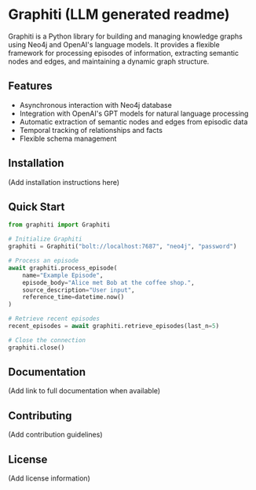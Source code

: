# Graphiti (LLM generated readme)

Graphiti is a Python library for building and managing knowledge graphs using Neo4j and OpenAI's language models. It provides a flexible framework for processing episodes of information, extracting semantic nodes and edges, and maintaining a dynamic graph structure.

## Features

- Asynchronous interaction with Neo4j database
- Integration with OpenAI's GPT models for natural language processing
- Automatic extraction of semantic nodes and edges from episodic data
- Temporal tracking of relationships and facts
- Flexible schema management

## Installation

(Add installation instructions here)

## Quick Start

```python
from graphiti import Graphiti

# Initialize Graphiti
graphiti = Graphiti("bolt://localhost:7687", "neo4j", "password")

# Process an episode
await graphiti.process_episode(
    name="Example Episode",
    episode_body="Alice met Bob at the coffee shop.",
    source_description="User input",
    reference_time=datetime.now()
)

# Retrieve recent episodes
recent_episodes = await graphiti.retrieve_episodes(last_n=5)

# Close the connection
graphiti.close()
```

## Documentation

(Add link to full documentation when available)

## Contributing

(Add contribution guidelines)

## License

(Add license information)